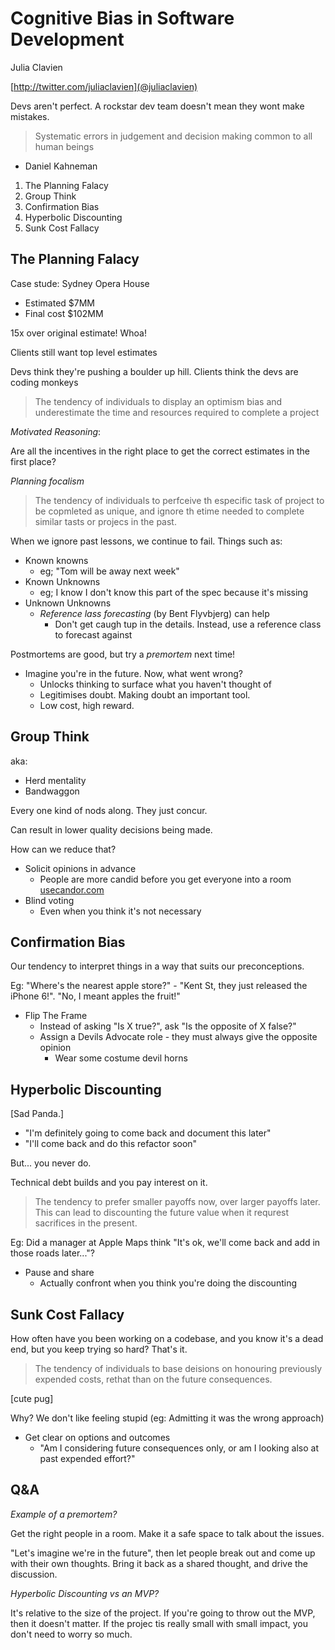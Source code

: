 # Cognitive Bias in Software Development

Julia Clavien

[http://twitter.com/juliaclavien](@juliaclavien)

Devs aren't perfect. A rockstar dev team doesn't mean they wont make mistakes.

> Systematic errors in judgement and decision making common to all human beings

- Daniel Kahneman

1. The Planning Falacy
1. Group Think
1. Confirmation Bias
1. Hyperbolic Discounting
1. Sunk Cost Fallacy

## The Planning Falacy

Case stude: Sydney Opera House

* Estimated $7MM
* Final cost $102MM

15x over original estimate! Whoa!

Clients still want top level estimates

Devs think they're pushing a boulder up hill.
Clients think the devs are coding monkeys

> The tendency of individuals to display an optimism bias and underestimate the
> time and resources required to complete a project

*Motivated Reasoning*:

Are all the incentives in the right place to get the correct estimates in the
first place?

*Planning focalism*

> The tendency of individuals to perfceive th especific task of project to be
> copmleted as unique, and ignore th etime needed to complete similar tasts or
> projecs in the past.

When we ignore past lessons, we continue to fail. Things such as:

* Known knowns
  * eg; "Tom will be away next week"
* Known Unknowns
  * eg; I know I don't know this part of the spec because it's missing
* Unknown Unknowns
  * _Reference lass forecasting_ (by Bent Flyvbjerg) can help
    * Don't get caugh tup in the details. Instead, use a reference class to
      forecast against

Postmortems are good, but try a _premortem_ next time!

* Imagine you're in the future. Now, what went wrong?
  * Unlocks thinking to surface what you haven't thought of
  * Legitimises doubt. Making doubt an important tool.
  * Low cost, high reward.

## Group Think

aka:
* Herd mentality
* Bandwaggon

Every one kind of nods along. They just concur.

Can result in lower quality decisions being made.

How can we reduce that?

* Solicit opinions in advance
  * People are more candid before you get everyone into a room
    [usecandor.com](http://usecandor.com)
* Blind voting
  * Even when you think it's not necessary

## Confirmation Bias

Our tendency to interpret things in a way that suits our preconceptions.

Eg: "Where's the nearest apple store?" - "Kent St, they just released the iPhone
6!". "No, I meant apples the fruit!"

* Flip The Frame
  * Instead of asking "Is X true?", ask "Is the opposite of X false?"
  * Assign a Devils Advocate role - they must always give the opposite opinion
    * Wear some costume devil horns

## Hyperbolic Discounting

[Sad Panda.]

* "I'm definitely going to come back and document this later"
* "I'll come back and do this refactor soon"

But... you never do.

Technical debt builds and you pay interest on it.

> The tendency to prefer smaller payoffs now, over larger payoffs later. This
> can lead to discounting the future value when it requrest sacrifices in the
> present.

Eg: Did a manager at Apple Maps think "It's ok, we'll come back and add in those
roads later..."?

* Pause and share
  * Actually confront when you think you're doing the discounting

## Sunk Cost Fallacy

How often have you been working on a codebase, and you know it's a dead end, but
you keep trying so hard? That's it.

> The tendency of individuals to base deisions on honouring previously expended
> costs, rethat than on the future consequences.

[cute pug]

Why? We don't like feeling stupid (eg: Admitting it was the wrong approach)

* Get clear on options and outcomes
  * "Am I considering future consequences only, or am I looking also at past
    expended effort?"

## Q&A

*Example of a premortem?*

Get the right people in a room. Make it a safe space to talk about the issues.

"Let's imagine we're in the future", then let people break out and come up with
their own thoughts. Bring it back as a shared thought, and drive the discussion.

*Hyperbolic Discounting vs an MVP?*

It's relative to the size of the project. If you're going to throw out the MVP,
then it doesn't matter. If the projec tis really small with small impact, you
don't need to worry so much.
